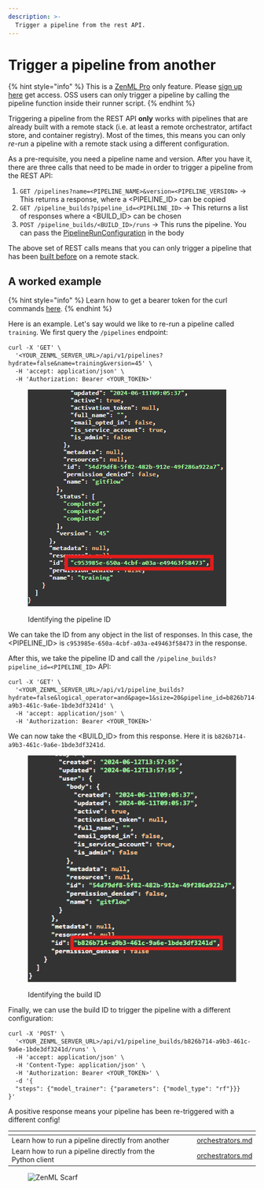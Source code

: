 ```yaml
---
description: >-
  Trigger a pipeline from the rest API.
---
```


# Trigger a pipeline from another

{% hint style="info" %}
This is a [ZenML Pro](https://zenml.io/pro) only feature. Please [sign up here](https://cloud.zenml.io) get access.
OSS users can only trigger a pipeline by calling the pipeline function inside their runner script.
{% endhint %}

Triggering a pipeline from the REST API **only** works with pipelines that are already built with a remote stack
(i.e. at least a remote orchestrator, artifact store, and container registry). Most of the times, this means
you can only *re-run* a pipeline with a remote stack using a different configuration.

As a pre-requisite, you need a pipeline name and version. After you have it, there are three calls that need to be made in order to trigger a pipeline from the REST API:

1. `GET /pipelines?name=<PIPELINE_NAME>&version=<PIPELINE_VERSION>` -> This returns a response, where a <PIPELINE_ID> can be copied
2. `GET /pipeline_builds?pipeline_id=<PIPELINE_ID>` -> This returns a list of responses where a <BUILD_ID> can be chosen
3. `POST /pipeline_builds/<BUILD_ID>/runs` -> This runs the pipeline. You can pass the [PipelineRunConfiguration](https://sdkdocs.zenml.io/latest/core_code_docs/core-config/#zenml.config.pipeline_run_configuration.PipelineRunConfiguration) in the body

The above set of REST calls means that you can only trigger a pipeline that has been [built before](../customize-docker-builds/reuse-docker-builds.md) on a remote stack.

## A worked example

{% hint style="info" %}
Learn how to get a bearer token for the curl commands [here](../../reference/api-reference.md#using-a-bearer-token-to-access-the-api-programmatically).
{% endhint %}

Here is an example. Let's say would we like to re-run a pipeline called `training`. We first query the `/pipelines` endpoint:

```shell
curl -X 'GET' \
  '<YOUR_ZENML_SERVER_URL>/api/v1/pipelines?hydrate=false&name=training&version=45' \
  -H 'accept: application/json' \
  -H 'Authorization: Bearer <YOUR_TOKEN>'
```

<figure><img src="../../.gitbook/assets/rest_api_step_1.png" alt=""><figcaption><p>Identifying the pipeline ID</p></figcaption></figure>

We can take the ID from any object in the list of responses. In this case, the <PIPELINE_ID> is `c953985e-650a-4cbf-a03a-e49463f58473` in the response.

After this, we take the pipeline ID and call the `/pipeline_builds?pipeline_id=<PIPELINE_ID>` API:

```shell
curl -X 'GET' \
  '<YOUR_ZENML_SERVER_URL>/api/v1/pipeline_builds?hydrate=false&logical_operator=and&page=1&size=20&pipeline_id=b826b714-a9b3-461c-9a6e-1bde3df3241d' \
  -H 'accept: application/json' \
  -H 'Authorization: Bearer <YOUR_TOKEN>'
```

We can now take the <BUILD_ID> from this response. Here it is `b826b714-a9b3-461c-9a6e-1bde3df3241d`.

<figure><img src="../../.gitbook/assets/rest_api_step_2.png" alt=""><figcaption><p>Identifying the build ID</p></figcaption></figure>

Finally, we can use the build ID to trigger the pipeline with a different configuration:

```shell
curl -X 'POST' \
  '<YOUR_ZENML_SERVER_URL>/api/v1/pipeline_builds/b826b714-a9b3-461c-9a6e-1bde3df3241d/runs' \
  -H 'accept: application/json' \
  -H 'Content-Type: application/json' \
  -H 'Authorization: Bearer <YOUR_TOKEN>' \
  -d '{
  "steps": {"model_trainer": {"parameters": {"model_type": "rf"}}}
}'
```

A positive response means your pipeline has been re-triggered with a different config!


<table data-view="cards"><thead><tr><th></th><th></th><th></th><th data-hidden data-card-target data-type="content-ref"></th></tr></thead><tbody><tr><td>Learn how to run a pipeline directly from another</td><td></td><td></td><td><a href="trigger-a-pipeline-from-another.md">orchestrators.md</a></td></tr><tr><td>Learn how to run a pipeline directly from the Python client</td><td></td><td></td><td><a href="trigger-a-pipeline-from-client.md">orchestrators.md</a></td></tr></tbody></table>

<!-- For scarf -->
<figure><img alt="ZenML Scarf" referrerpolicy="no-referrer-when-downgrade" src="https://static.scarf.sh/a.png?x-pxid=f0b4f458-0a54-4fcd-aa95-d5ee424815bc" /></figure>